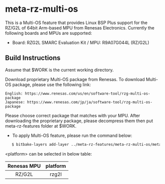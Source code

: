 # meta-rz-multi-os

This is a Multi-OS feature that provides Linux BSP Plus support for the RZ/G2L of 64bit Arm-based MPU from Renesas Electronics. Currently the following boards and MPUs are supported:

- Board: RZG2L SMARC Evaluation Kit / MPU: R9A07G044L (RZ/G2L)

## Build Instructions

Assume that $WORK is the current working directory.

Download proprietary Multi-OS package from Renesas.
To download Multi-OS package, please use the following link:

    English: https://www.renesas.com/us/en/software-tool/rzg-multi-os-package
    Japanese: https://www.renesas.com/jp/ja/software-tool/rzg-multi-os-package

Please choose correct package that matches with your MPU.
After downloading the proprietary package, please decompress them then put meta-rz-features folder at $WORK.

- To apply Multi-OS feature, please run the command below:
```bash
   $ bitbake-layers add-layer ../meta-rz-features/meta-rz-multi-os/meta-<platform>
```
\<platform\> can be selected in below table:

|Renesas MPU| platform |
|:---------:|:--------:|
|RZ/G2L     |rzg2l     |